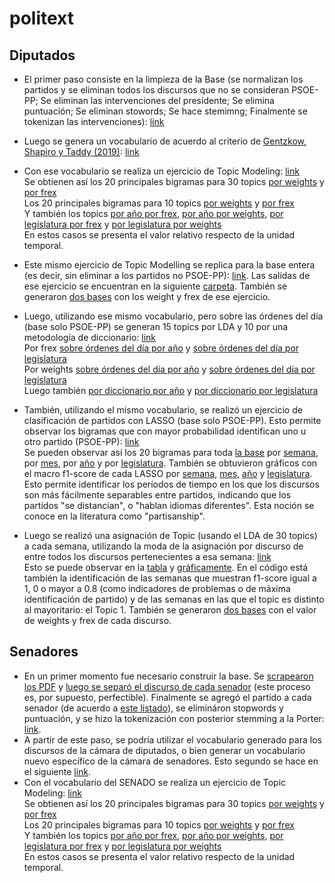 # politext
## Diputados

- El primer paso consiste en la limpieza de la Base (se normalizan los partidos y se eliminan todos los discursos que no se consideran PSOE-PP; Se eliminan las intervenciones del presidente; Se elimina puntuación; Se eliminan stowords; Se hace stemimng; Finalmente se tokenizan las intervenciones): [link](https://github.com/LCaravaggio/politext/blob/main/Limpiar_la_base.ipynb) </br>

- Luego se genera un vocabulario de acuerdo al criterio de [Gentzkow, Shapiro y Taddy (2019)](https://onlinelibrary.wiley.com/doi/abs/10.3982/ECTA16566): [link](https://github.com/LCaravaggio/politext/blob/main/GS%20-%20Guardar%20Vocabulario.ipynb) </br>

- Con ese vocabulario se realiza un ejercicio de Topic Modeling: [link](https://github.com/LCaravaggio/politext/blob/main/GS_v0_2_con_vocab.ipynb) </br>
Se obtienen así los 20 principales bigramas para 30 topics [por weights](https://github.com/LCaravaggio/politext/blob/main/output/bigramas_por_weights_30topics.csv) y [por frex](https://github.com/LCaravaggio/politext/blob/main/output/bigramas_por_frex_30topics.csv) </br>
Los 20 principales bigramas para 10 topics [por weights](https://github.com/LCaravaggio/politext/blob/main/output/bigramas_por_weights_10topics.csv) y [por frex](https://github.com/LCaravaggio/politext/blob/main/output/bigramas_por_frex_10topics.csv) </br>
Y también los topics [por año por frex](https://github.com/LCaravaggio/politext/blob/main/output/topics_por_a%C3%B1o_por_frex.csv), [por año por weights](https://github.com/LCaravaggio/politext/blob/main/output/topics_por_a%C3%B1o_por_weights.csv), [por legislatura por frex](https://github.com/LCaravaggio/politext/blob/main/output/topics_por_legislatura_por_frex.csv) y [por legislatura por weights](https://github.com/LCaravaggio/politext/blob/main/output/topics_por_legislatura_por_weights.csv) </br>
En estos casos se presenta el valor relativo respecto de la unidad temporal. 

- Este mismo ejercicio de Topic Modelling se replica para la base entera (es decir, sin eliminar a los partidos no PSOE-PP): [link](https://github.com/LCaravaggio/politext/blob/main/GS_v0_2_con_vocab_allbase.ipynb). Las salidas de ese ejercicio se encuentran en la siguiente [carpeta](https://github.com/LCaravaggio/politext/tree/main/output/allbase). También se generaron [dos bases](https://www.kaggle.com/datasets/leonardocaravaggio/bases-30-topics-weights-y-frex-all-base) con los weight y frex de ese ejercicio.

- Luego, utilizando ese mismo vocabulario, pero sobre las órdenes del día (base solo PSOE-PP) se generan 15 topics por LDA y 10 por una metodología de diccionario: [link](https://github.com/LCaravaggio/politext/blob/main/GS_Orden_del_D%C3%ADa_v0_2.ipynb) </br>
Por frex [sobre órdenes del día por año](https://github.com/LCaravaggio/politext/blob/main/output/topics_por_a%C3%B1o_por_frex_por_ordendeldia.csv) y 
[sobre órdenes del día por legislatura](https://github.com/LCaravaggio/politext/blob/main/output/topics_por_legislatura_por_frex_por_ordendeldia.csv) </br>
Por weights [sobre órdenes del día por año](https://github.com/LCaravaggio/politext/blob/main/output/topics_por_a%C3%B1o_por_weights_por_ordendeldia.csv) y 
[sobre órdenes del día por legislatura](https://github.com/LCaravaggio/politext/blob/main/output/topics_por_legislatura_por_weights_por_ordendeldia.csv) </br>
Luego también [por diccionario por año](https://github.com/LCaravaggio/politext/blob/main/output/topics_por_a%C3%B1o_por_designacionamano.csv) y 
[por diccionario por legislatura](https://github.com/LCaravaggio/politext/blob/main/output/topics_por_legislatura_por_designacionamano.csv) </br>

- También, utilizando el mismo vocabulario, se realizó un ejercicio de clasificación de partidos con LASSO (base solo PSOE-PP). Esto permite observar los bigramas que con mayor probabilidad identifican uno u otro partido (PSOE-PP): [link](https://github.com/LCaravaggio/politext/blob/main/LASSO.ipynb) </br>
Se pueden observar así los 20 bigramas para toda [la base](https://github.com/LCaravaggio/politext/blob/main/output/lasso.csv) por [semana](https://github.com/LCaravaggio/politext/blob/main/output/lasso_por_semana.csv), por [mes](https://github.com/LCaravaggio/politext/blob/main/output/lasso_por_mes.csv), por [año](https://github.com/LCaravaggio/politext/blob/main/output/lasso_por_a%C3%B1o.csv) y por [legislatura](https://github.com/LCaravaggio/politext/blob/main/output/lasso_por_legislatura.csv).
También se obtuvieron gráficos con el macro f1-score de cada LASSO por [semana](https://github.com/LCaravaggio/politext/blob/main/output/lasso_por_semana.png), [mes](https://github.com/LCaravaggio/politext/blob/main/output/lasso_por_mes.png), [año](https://github.com/LCaravaggio/politext/blob/main/output/lasso_por_a%C3%B1o.png) y [legislatura](https://github.com/LCaravaggio/politext/blob/main/output/lasso_por_legislatura.png). Esto permite identificar los períodos de tiempo en los que los discursos son más fácilmente separables entre partidos, indicando que los partidos "se distancian", o "hablan idiomas diferentes". Esta noción se conoce en la literatura como "partisanship". 

- Luego se realizó una asignación de Topic (usando el LDA de 30 topics) a cada semana, utilizando la moda de la asignación por discurso de entre todos los discursos pertenecientes a esa semana: [link](https://github.com/LCaravaggio/politext/blob/main/LASSO.ipynb)  </br>
Esto se puede observar en la [tabla](https://github.com/LCaravaggio/politext/blob/main/output/topic_por_semana.csv) y [gráficamente](https://github.com/LCaravaggio/politext/blob/main/output/topic_por_semana.png). En el código está también la identificación de las semanas que muestran f1-score igual a 1, 0 o mayor a 0.8 (como indicadores de problemas o de máxima identificación de partido) y de las semanas en las que el topic es distinto al mayoritario: el Topic 1. También se generaron [dos bases](https://www.kaggle.com/datasets/leonardocaravaggio/bases-30-topics-weights-y-frex) con el valor de weights y frex de cada discurso.

## Senadores
- En un primer momento fue necesario construir la base. Se [scrapearon los PDF](https://github.com/LCaravaggio/politext/blob/main/Scrap_PDFs.ipynb) y [luego se separó el discurso de cada senador](https://github.com/LCaravaggio/politext/blob/main/Parseo_de_Discursos.ipynb) (este proceso es, por supuesto, perfectible). Finalmente se agregó el partido a cada senador (de acuerdo a [este listado](https://www.senado.es/web/composicionorganizacion/senadores/composicionsenado/senadoresdesde1977/consultaorden/index.html)), se elimináron stopwords y puntuación, y se hizo la tokenización con posterior stemming a la Porter: [link](https://github.com/LCaravaggio/politext/blob/main/Limpiar_la_base_Senado.ipynb).
- A partir de este paso, se podría utilizar el vocabulario generado para los discursos de la cámara de diputados, o bien generar un vocabulario nuevo específico de la cámara de senadores. Esto segundo se hace en el siguiente [link](https://github.com/LCaravaggio/politext/blob/main/GS%20-%20Guardar%20Vocabulario%20-%20Senado.ipynb).
- Con el vocabulario del SENADO se realiza un ejercicio de Topic Modeling: [link](https://github.com/LCaravaggio/politext/blob/main/GS_v0_2_con_vocab_senado.ipynb) </br>
Se obtienen así los 20 principales bigramas para 30 topics [por weights](https://github.com/LCaravaggio/politext/blob/main/output_senado/bigramas_por_weights_30topics_senado.csv) y [por frex](https://github.com/LCaravaggio/politext/blob/main/output_senado/bigramas_por_frex_30topics_senado.csv) </br>
Los 20 principales bigramas para 10 topics [por weights](https://github.com/LCaravaggio/politext/blob/main/output_senado/bigramas_por_weights_10topics_senado.csv) y [por frex](https://github.com/LCaravaggio/politext/blob/main/output_senado/bigramas_por_frex_10topics_senado.csv) </br>
Y también los topics [por año por frex](https://github.com/LCaravaggio/politext/blob/main/output_senado/topics_por_a%C3%B1o_por_frex_senado.csv), [por año por weights](https://github.com/LCaravaggio/politext/blob/main/output_senado/topics_por_a%C3%B1o_por_weights_senado.csv), [por legislatura por frex](https://github.com/LCaravaggio/politext/blob/main/output_senado/topics_por_legislatura_por_frex_senado.csv) y [por legislatura por weights](https://github.com/LCaravaggio/politext/blob/main/output_senado/topics_por_legislatura_por_weights_senado.csv) </br>
En estos casos se presenta el valor relativo respecto de la unidad temporal. 
